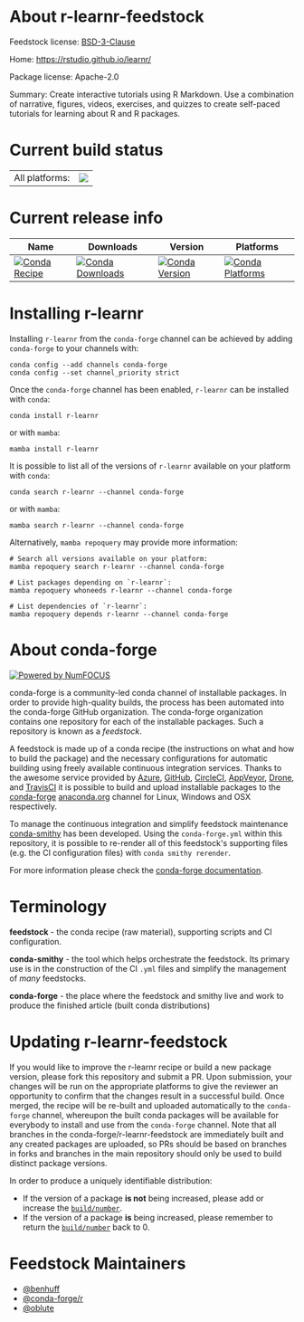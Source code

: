 About r-learnr-feedstock
========================

Feedstock license: [BSD-3-Clause](https://github.com/conda-forge/r-learnr-feedstock/blob/main/LICENSE.txt)

Home: https://rstudio.github.io/learnr/

Package license: Apache-2.0

Summary: Create interactive tutorials using R Markdown. Use a combination  of narrative, figures, videos, exercises, and quizzes to create self-paced tutorials for learning about R and R packages.

Current build status
====================


<table><tr><td>All platforms:</td>
    <td>
      <a href="https://dev.azure.com/conda-forge/feedstock-builds/_build/latest?definitionId=7574&branchName=main">
        <img src="https://dev.azure.com/conda-forge/feedstock-builds/_apis/build/status/r-learnr-feedstock?branchName=main">
      </a>
    </td>
  </tr>
</table>

Current release info
====================

| Name | Downloads | Version | Platforms |
| --- | --- | --- | --- |
| [![Conda Recipe](https://img.shields.io/badge/recipe-r--learnr-green.svg)](https://anaconda.org/conda-forge/r-learnr) | [![Conda Downloads](https://img.shields.io/conda/dn/conda-forge/r-learnr.svg)](https://anaconda.org/conda-forge/r-learnr) | [![Conda Version](https://img.shields.io/conda/vn/conda-forge/r-learnr.svg)](https://anaconda.org/conda-forge/r-learnr) | [![Conda Platforms](https://img.shields.io/conda/pn/conda-forge/r-learnr.svg)](https://anaconda.org/conda-forge/r-learnr) |

Installing r-learnr
===================

Installing `r-learnr` from the `conda-forge` channel can be achieved by adding `conda-forge` to your channels with:

```
conda config --add channels conda-forge
conda config --set channel_priority strict
```

Once the `conda-forge` channel has been enabled, `r-learnr` can be installed with `conda`:

```
conda install r-learnr
```

or with `mamba`:

```
mamba install r-learnr
```

It is possible to list all of the versions of `r-learnr` available on your platform with `conda`:

```
conda search r-learnr --channel conda-forge
```

or with `mamba`:

```
mamba search r-learnr --channel conda-forge
```

Alternatively, `mamba repoquery` may provide more information:

```
# Search all versions available on your platform:
mamba repoquery search r-learnr --channel conda-forge

# List packages depending on `r-learnr`:
mamba repoquery whoneeds r-learnr --channel conda-forge

# List dependencies of `r-learnr`:
mamba repoquery depends r-learnr --channel conda-forge
```


About conda-forge
=================

[![Powered by
NumFOCUS](https://img.shields.io/badge/powered%20by-NumFOCUS-orange.svg?style=flat&colorA=E1523D&colorB=007D8A)](https://numfocus.org)

conda-forge is a community-led conda channel of installable packages.
In order to provide high-quality builds, the process has been automated into the
conda-forge GitHub organization. The conda-forge organization contains one repository
for each of the installable packages. Such a repository is known as a *feedstock*.

A feedstock is made up of a conda recipe (the instructions on what and how to build
the package) and the necessary configurations for automatic building using freely
available continuous integration services. Thanks to the awesome service provided by
[Azure](https://azure.microsoft.com/en-us/services/devops/), [GitHub](https://github.com/),
[CircleCI](https://circleci.com/), [AppVeyor](https://www.appveyor.com/),
[Drone](https://cloud.drone.io/welcome), and [TravisCI](https://travis-ci.com/)
it is possible to build and upload installable packages to the
[conda-forge](https://anaconda.org/conda-forge) [anaconda.org](https://anaconda.org/)
channel for Linux, Windows and OSX respectively.

To manage the continuous integration and simplify feedstock maintenance
[conda-smithy](https://github.com/conda-forge/conda-smithy) has been developed.
Using the ``conda-forge.yml`` within this repository, it is possible to re-render all of
this feedstock's supporting files (e.g. the CI configuration files) with ``conda smithy rerender``.

For more information please check the [conda-forge documentation](https://conda-forge.org/docs/).

Terminology
===========

**feedstock** - the conda recipe (raw material), supporting scripts and CI configuration.

**conda-smithy** - the tool which helps orchestrate the feedstock.
                   Its primary use is in the construction of the CI ``.yml`` files
                   and simplify the management of *many* feedstocks.

**conda-forge** - the place where the feedstock and smithy live and work to
                  produce the finished article (built conda distributions)


Updating r-learnr-feedstock
===========================

If you would like to improve the r-learnr recipe or build a new
package version, please fork this repository and submit a PR. Upon submission,
your changes will be run on the appropriate platforms to give the reviewer an
opportunity to confirm that the changes result in a successful build. Once
merged, the recipe will be re-built and uploaded automatically to the
`conda-forge` channel, whereupon the built conda packages will be available for
everybody to install and use from the `conda-forge` channel.
Note that all branches in the conda-forge/r-learnr-feedstock are
immediately built and any created packages are uploaded, so PRs should be based
on branches in forks and branches in the main repository should only be used to
build distinct package versions.

In order to produce a uniquely identifiable distribution:
 * If the version of a package **is not** being increased, please add or increase
   the [``build/number``](https://docs.conda.io/projects/conda-build/en/latest/resources/define-metadata.html#build-number-and-string).
 * If the version of a package **is** being increased, please remember to return
   the [``build/number``](https://docs.conda.io/projects/conda-build/en/latest/resources/define-metadata.html#build-number-and-string)
   back to 0.

Feedstock Maintainers
=====================

* [@benhuff](https://github.com/benhuff/)
* [@conda-forge/r](https://github.com/orgs/conda-forge/teams/r/)
* [@oblute](https://github.com/oblute/)

